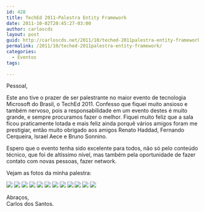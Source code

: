 ```yaml
---
id: 428
title: TechEd 2011–Palestra Entity Framework
date: 2011-10-02T20:45:27-03:00
author: carloscds
layout: post
guid: http://carloscds.net/2011/10/teched-2011palestra-entity-framework/
permalink: /2011/10/teched-2011palestra-entity-framework/
categories:
  - Eventos
tags:
  
---
```

Pessoal,

Este ano tive o prazer de ser palestrante no maior evento de tecnologia Microsoft do Brasil, o TechEd 2011. Confesso que fiquei muito ansioso e também nervoso, pois a responsabilidade em um evento destes é muito grande, e sempre procuramos fazer o melhor. Fiquei muito feliz que a sala ficou praticamente lotada e mais feliz ainda porquê vários amigos foram me prestigiar, então muito obrigado aos amigos Renato Haddad, Fernando Cerqueira, Israel Aece e Bruno Sonnino.

Espero que o evento tenha sido excelente para todos, não só pelo conteúdo técnico, que foi de altíssimo nível, mas também pela oportunidade de fazer contato com novas pessoas, fazer network.

Vejam as fotos da minha palestra:

![]( wp-content/uploads/2011/10/IMG_6017.jpg)
![]( wp-content/uploads/2011/10/IMG_6021.jpg)
![]( wp-content/uploads/2011/10/IMG_6023.jpg)
![]( wp-content/uploads/2011/10/IMG_6024.jpg)
![]( wp-content/uploads/2011/10/IMG_6027.jpg)
![]( wp-content/uploads/2011/10/IMG_6031.jpg)
![]( wp-content/uploads/2011/10/IMG_6033.jpg)
![]( wp-content/uploads/2011/10/IMG_6038.jpg)
![]( wp-content/uploads/2011/10/IMG_6048.jpg)
![]( wp-content/uploads/2011/10/IMG_6052.jpg)
![]( wp-content/uploads/2011/10/IMG_6044.jpg)
![]( wp-content/uploads/2011/10/IMG_6049.jpg)

Abraços,  
Carlos dos Santos.
